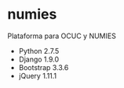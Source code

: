 # numies
Plataforma para OCUC y NUMIES

* Python 2.7.5
* Django 1.9.0
* Bootstrap 3.3.6
* jQuery 1.11.1


